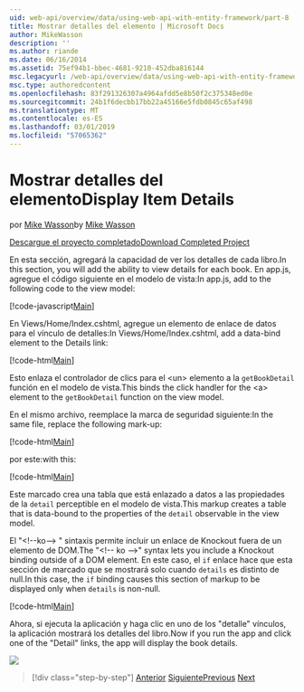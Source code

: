 ```yaml
---
uid: web-api/overview/data/using-web-api-with-entity-framework/part-8
title: Mostrar detalles del elemento | Microsoft Docs
author: MikeWasson
description: ''
ms.author: riande
ms.date: 06/16/2014
ms.assetid: 75ef94b1-bbec-4681-9210-452dba816144
msc.legacyurl: /web-api/overview/data/using-web-api-with-entity-framework/part-8
msc.type: authoredcontent
ms.openlocfilehash: 83f291326307a4964afdd5e8b50f2c375348ed0e
ms.sourcegitcommit: 24b1f6decbb17bb22a45166e5fdb0845c65af498
ms.translationtype: MT
ms.contentlocale: es-ES
ms.lasthandoff: 03/01/2019
ms.locfileid: "57065362"
---
```

<a name="display-item-details"></a><span data-ttu-id="b6d62-102">Mostrar detalles del elemento</span><span class="sxs-lookup"><span data-stu-id="b6d62-102">Display Item Details</span></span>
====================
<span data-ttu-id="b6d62-103">por [Mike Wasson](https://github.com/MikeWasson)</span><span class="sxs-lookup"><span data-stu-id="b6d62-103">by [Mike Wasson](https://github.com/MikeWasson)</span></span>

[<span data-ttu-id="b6d62-104">Descargue el proyecto completado</span><span class="sxs-lookup"><span data-stu-id="b6d62-104">Download Completed Project</span></span>](https://github.com/MikeWasson/BookService)

<span data-ttu-id="b6d62-105">En esta sección, agregará la capacidad de ver los detalles de cada libro.</span><span class="sxs-lookup"><span data-stu-id="b6d62-105">In this section, you will add the ability to view details for each book.</span></span> <span data-ttu-id="b6d62-106">En app.js, agregue el código siguiente en el modelo de vista:</span><span class="sxs-lookup"><span data-stu-id="b6d62-106">In app.js, add to the following code to the view model:</span></span>

[!code-javascript[Main](part-8/samples/sample1.js)]

<span data-ttu-id="b6d62-107">En Views/Home/Index.cshtml, agregue un elemento de enlace de datos para el vínculo de detalles:</span><span class="sxs-lookup"><span data-stu-id="b6d62-107">In Views/Home/Index.cshtml, add a data-bind element to the Details link:</span></span>

[!code-html[Main](part-8/samples/sample2.html?highlight=5)]

<span data-ttu-id="b6d62-108">Esto enlaza el controlador de clics para el &lt;un&gt; elemento a la `getBookDetail` función en el modelo de vista.</span><span class="sxs-lookup"><span data-stu-id="b6d62-108">This binds the click handler for the &lt;a&gt; element to the `getBookDetail` function on the view model.</span></span>

<span data-ttu-id="b6d62-109">En el mismo archivo, reemplace la marca de seguridad siguiente:</span><span class="sxs-lookup"><span data-stu-id="b6d62-109">In the same file, replace the following mark-up:</span></span>

[!code-html[Main](part-8/samples/sample3.html)]

<span data-ttu-id="b6d62-110">por este:</span><span class="sxs-lookup"><span data-stu-id="b6d62-110">with this:</span></span>

[!code-html[Main](part-8/samples/sample4.html)]

<span data-ttu-id="b6d62-111">Este marcado crea una tabla que está enlazado a datos a las propiedades de la `detail` perceptible en el modelo de vista.</span><span class="sxs-lookup"><span data-stu-id="b6d62-111">This markup creates a table that is data-bound to the properties of the `detail` observable in the view model.</span></span>

<span data-ttu-id="b6d62-112">El "&lt;!--ko--&gt; &quot; sintaxis permite incluir un enlace de Knockout fuera de un elemento de DOM.</span><span class="sxs-lookup"><span data-stu-id="b6d62-112">The "&lt;!-- ko --&gt;&quot; syntax lets you include a Knockout binding outside of a DOM element.</span></span> <span data-ttu-id="b6d62-113">En este caso, el `if` enlace hace que esta sección de marcado que se mostrará solo cuando `details` es distinto de null.</span><span class="sxs-lookup"><span data-stu-id="b6d62-113">In this case, the `if` binding causes this section of markup to be displayed only when `details` is non-null.</span></span>

[!code-html[Main](part-8/samples/sample5.html)]

<span data-ttu-id="b6d62-114">Ahora, si ejecuta la aplicación y haga clic en uno de los &quot;detalle&quot; vínculos, la aplicación mostrará los detalles del libro.</span><span class="sxs-lookup"><span data-stu-id="b6d62-114">Now if you run the app and click one of the &quot;Detail&quot; links, the app will display the book details.</span></span>

[![](part-8/_static/image2.png)](part-8/_static/image1.png)

> [!div class="step-by-step"]
> <span data-ttu-id="b6d62-115">[Anterior](part-7.md)
> [Siguiente](part-9.md)</span><span class="sxs-lookup"><span data-stu-id="b6d62-115">[Previous](part-7.md)
[Next](part-9.md)</span></span>
